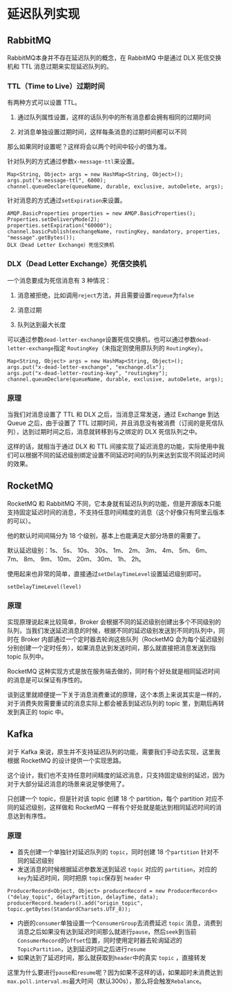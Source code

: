 # 延迟队列实现

## RabbitMQ

RabbitMQ本身并不存在延迟队列的概念，在 RabbitMQ 中是通过 DLX 死信交换机和 TTL 消息过期来实现延迟队列的。

### TTL（Time to Live）过期时间

有两种方式可以设置 TTL。

1. 通过队列属性设置，这样的话队列中的所有消息都会拥有相同的过期时间

2. 对消息单独设置过期时间，这样每条消息的过期时间都可以不同

那么如果同时设置呢？这样将会以两个时间中较小的值为准。

针对队列的方式通过参数`x-message-ttl`来设置。

```
Map<String, Object> args = new HashMap<String, Object>();
args.put("x-message-ttl", 6000);
channel.queueDeclare(queueName, durable, exclusive, autoDelete, args);
```

针对消息的方式通过`setExpiration`来设置。

```
AMQP.BasicProperties properties = new AMQP.BasicProperties();
Properties.setDeliveryMode(2);
properties.setExpiration("60000");
channel.basicPublish(exchangeName, routingKey, mandatory, properties, "message".getBytes());
DLX（Dead Letter Exchange）死信交换机
```

### DLX（Dead Letter Exchange）死信交换机
一个消息要成为死信消息有 3 种情况：

1. 消息被拒绝，比如调用`reject`方法，并且需要设置`requeue`为`false`

2. 消息过期

3. 队列达到最大长度

可以通过参数`dead-letter-exchange`设置死信交换机，也可以通过参数`dead-letter-exchange`指定 `RoutingKey`（未指定则使用原队列的 `RoutingKey`）。

```
Map<String, Object> args = new HashMap<String, Object>();
args.put("x-dead-letter-exchange", "exchange.dlx");
args.put("x-dead-letter-routing-key", "routingkey");
channel.queueDeclare(queueName, durable, exclusive, autoDelete, args);
```

### 原理

当我们对消息设置了 TTL 和 DLX 之后，当消息正常发送，通过 Exchange 到达 Queue 之后，由于设置了 TTL 过期时间，并且消息没有被消费（订阅的是死信队列），达到过期时间之后，消息就转移到与之绑定的 DLX 死信队列之中。

这样的话，就相当于通过 DLX 和 TTL 间接实现了延迟消息的功能，实际使用中我们可以根据不同的延迟级别绑定设置不同延迟时间的队列来达到实现不同延迟时间的效果。

## RocketMQ

RocketMQ 和 RabbitMQ 不同，它本身就有延迟队列的功能，但是开源版本只能支持固定延迟时间的消息，不支持任意时间精度的消息（这个好像只有阿里云版本的可以）。

他的默认时间间隔分为 18 个级别，基本上也能满足大部分场景的需要了。

默认延迟级别：1s、 5s、 10s、 30s、 1m、 2m、 3m、 4m、 5m、 6m、 7m、 8m、 9m、 10m、 20m、 30m、 1h、 2h。

使用起来也非常的简单，直接通过`setDelayTimeLevel`设置延迟级别即可。

```
setDelayTimeLevel(level)
```

### 原理

实现原理说起来比较简单，Broker 会根据不同的延迟级别创建出多个不同级别的队列，当我们发送延迟消息的时候，根据不同的延迟级别发送到不同的队列中，同时在 Broker 内部通过一个定时器去轮询这些队列（RocketMQ 会为每个延迟级别分别创建一个定时任务），如果消息达到发送时间，那么就直接把消息发送到指 topic 队列中。

RocketMQ 这种实现方式是放在服务端去做的，同时有个好处就是相同延迟时间的消息是可以保证有序性的。

谈到这里就顺便提一下关于消息消费重试的原理，这个本质上来说其实是一样的，对于消费失败需要重试的消息实际上都会被丢到延迟队列的 topic 里，到期后再转发到真正的 topic 中。


## Kafka

对于 Kafka 来说，原生并不支持延迟队列的功能，需要我们手动去实现，这里我根据 RocketMQ 的设计提供一个实现思路。

这个设计，我们也不支持任意时间精度的延迟消息，只支持固定级别的延迟，因为对于大部分延迟消息的场景来说足够使用了。

只创建一个 topic，但是针对该 topic 创建 18 个 partition，每个 partition 对应不同的延迟级别，这样做和 RocketMQ 一样有个好处就是能达到相同延迟时间的消息达到有序性。

### 原理

- 首先创建一个单独针对延迟队列的 `topic`，同时创建 18 个`partition` 针对不同的延迟级别
- 发送消息的时候根据延迟参数发送到延迟 `topic` 对应的 `partition`，对应的`key`为延迟时间，同时把原 `topic`保存到 `header` 中
```
ProducerRecord<Object, Object> producerRecord = new ProducerRecord<>("delay_topic", delayPartition, delayTime, data);
producerRecord.headers().add("origin_topic", topic.getBytes(StandardCharsets.UTF_8));
```
- 内嵌的`consumer`单独设置一个`ConsumerGroup`去消费延迟 `topic` 消息，消费到消息之后如果没有达到延迟时间那么就进行`pause`，然后`seek`到当前`ConsumerRecord`的`offset`位置，同时使用定时器去轮询延迟的`TopicPartition`，达到延迟时间之后进行`resume`
- 如果达到了延迟时间，那么就获取到`header`中的真实 `topic` ，直接转发

这里为什么要进行`pause`和`resume`呢？因为如果不这样的话，如果超时未消费达到`max.poll.interval.ms`最大时间（默认300s），那么将会触发`Rebalance`。